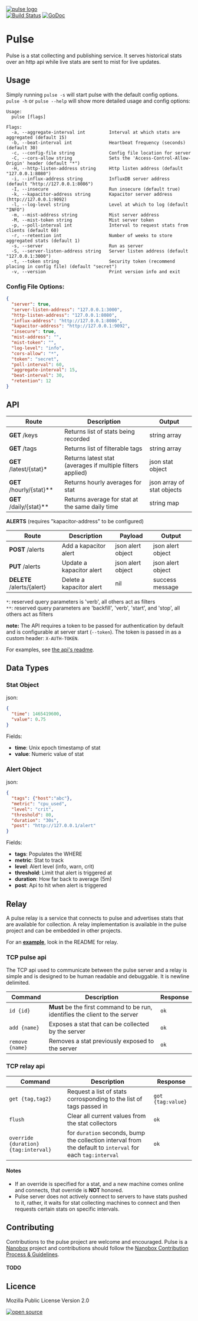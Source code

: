 [![pulse logo](http://nano-assets.gopagoda.io/readme-headers/pulse.png)](http://nanobox.io/open-source#pulse)  
[![Build Status](https://travis-ci.org/nanopack/pulse.svg)](https://travis-ci.org/nanopack/pulse)
[![GoDoc](https://godoc.org/github.com/nanopack/pulse?status.svg)](https://godoc.org/github.com/nanopack/pulse)

# Pulse

Pulse is a stat collecting and publishing service. It serves historical stats over an http api while live stats are sent to mist for live updates.


## Usage

Simply running `pulse -s` will start pulse with the default config options.  
`pulse -h` or `pulse --help` will show more detailed usage and config options:

```
Usage:
  pulse [flags]

Flags:
  -a, --aggregate-interval int         Interval at which stats are aggregated (default 15)
  -b, --beat-interval int              Heartbeat frequency (seconds) (default 30)
  -c, --config-file string             Config file location for server
  -C, --cors-allow string              Sets the 'Access-Control-Allow-Origin' header (default "*")
  -H, --http-listen-address string     Http listen address (default "127.0.0.1:8080")
  -i, --influx-address string          InfluxDB server address (default "http://127.0.0.1:8086")
  -I, --insecure                       Run insecure (default true)
  -k, --kapacitor-address string       Kapacitor server address (http://127.0.0.1:9092)
  -l, --log-level string               Level at which to log (default "INFO")
  -m, --mist-address string            Mist server address
  -M, --mist-token string              Mist server token
  -p, --poll-interval int              Interval to request stats from clients (default 60)
  -r, --retention int                  Number of weeks to store aggregated stats (default 1)
  -s, --server                         Run as server
  -S, --server-listen-address string   Server listen address (default "127.0.0.1:3000")
  -t, --token string                   Security token (recommend placing in config file) (default "secret")
  -v, --version                        Print version info and exit
```

### Config File Options:
```json
{
  "server": true,
  "server-listen-address": "127.0.0.1:3000",
  "http-listen-address": "127.0.0.1:8080",
  "influx-address": "http://127.0.0.1:8086",
  "kapacitor-address": "http://127.0.0.1:9092",
  "insecure": true,
  "mist-address": "",
  "mist-token": "",
  "log-level": "info",
  "cors-allow": "*",
  "token": "secret",
  "poll-interval": 60,
  "aggregate-interval": 15,
  "beat-interval": 30,
  "retention": 12
}
```


## API

| Route | Description | Output |
| --- | --- | --- |
| **GET** /keys | Returns list of stats being recorded | string array |
| **GET** /tags | Returns list of filterable tags | string array |
| **GET** /latest/{stat}* | Returns latest stat (averages if multiple filters applied) | json stat object |
| **GET** /hourly/{stat}** | Returns hourly averages for stat | json array of stat objects |
| **GET** /daily/{stat}** | Returns average for stat at the same daily time | string map |

**ALERTS** (requires "kapacitor-address" to be configured)  

| Route | Description | Payload | Output |
| --- | --- | --- | --- |
| **POST** /alerts | Add a kapacitor alert | json alert object | json alert object |
| **PUT** /alerts | Update a kapacitor alert | json alert object | json alert object |
| **DELETE** /alerts/{alert} | Delete a kapacitor alert | nil | success message |

`*`: reserved query parameters is 'verb', all others act as filters  
`**`: reserved query parameters are 'backfill', 'verb', 'start', and 'stop', all others act as filters  

**note:** The API requires a token to be passed for authentication by default and is configurable at server start (`--token`). The token is passed in as a custom header: `X-AUTH-TOKEN`.  

For examples, see [the api's readme](api/README.md).


## Data Types
### Stat Object
json:
```json
{
  "time": 1465419600,
  "value": 0.75
}
```

Fields:
- **time**: Unix epoch timestamp of stat
- **value**: Numeric value of stat

### Alert Object
json:
```json
{
  "tags": {"host":"abc"},
  "metric": "cpu_used",
  "level": "crit",
  "threshold": 80,
  "duration": "30s",
  "post": "http://127.0.0.1/alert"
}
```

Fields:
- **tags**: Populates the WHERE
- **metric**: Stat to track
- **level**: Alert level (info, warn, crit)
- **threshold**: Limit that alert is triggered at
- **duration**: How far back to average (5m)
- **post**: Api to hit when alert is triggered


## Relay

A pulse relay is a service that connects to pulse and advertises stats that are available for collection. A relay implementation is available in the pulse project and can be embedded in other projects.  

For an [**example**](relay/README.md), look in the README for relay.

### TCP pulse api
The TCP api used to communicate between the pulse server and a relay is simple and is designed to be human readable and debuggable. It is newline delimited.

| Command | Description | Response |
| --- | --- | --- |
| `id {id}` | **Must** be the first command to be run, identifies the client to the server | `ok` |
| `add {name}` | Exposes a stat that can be collected by the server | `ok` |
| `remove {name}` | Removes a stat previously exposed to the server | `ok` |


### TCP relay api
| Command | Description | Response |
| --- | --- | --- |
| `get {tag,tag2}` | Request a list of stats corrosponding to the list of tags passed in | `got {tag:value}` |
| `flush` | Clear all current values from the stat collectors | `ok` |
| `override {duration} {tag:interval}` | for `duration` seconds, bump the collection interval from the default to `interval` for each `tag:interval` | `ok` |

#### Notes
- If an override is specified for a stat, and a new machine comes online and connects, that override is **NOT** honored.
- Pulse server does not actively connect to servers to have stats pushed to it, rather, it waits for stat collecting machines to connect and then requests certain stats on specific intervals.


## Contributing

Contributions to the pulse project are welcome and encouraged. Pulse is a [Nanobox](https://nanobox.io) project and contributions should follow the [Nanobox Contribution Process & Guidelines](https://docs.nanobox.io/contributing/).

#### TODO

## Licence

Mozilla Public License Version 2.0

[![open source](http://nano-assets.gopagoda.io/open-src/nanobox-open-src.png)](http://nanobox.io/open-source)

